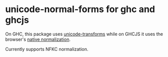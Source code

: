 # unicode-normal-forms for ghc and ghcjs

On GHC, this package uses [unicode-transforms](https://hackage.haskell.org/package/unicode-transforms) while on GHCJS it uses the browser's [native normalization](https://developer.mozilla.org/en-US/docs/Web/JavaScript/Reference/Global_Objects/String/normalize).

Currently supports NFKC normalization.
